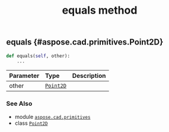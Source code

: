 ﻿---
title: equals method
second_title: Aspose.CAD for Python via .NET API References
description: 
type: docs
weight: 30
url: /python-net/aspose.cad.primitives/point2d/equals/
is_root: false
---

## equals {#aspose.cad.primitives.Point2D}





```python
def equals(self, other):
    ...
```


| Parameter | Type | Description |
| :- | :- | :- |
| other | [`Point2D`](/cad/python-net/aspose.cad.primitives/point2d) |  |



### See Also
* module [`aspose.cad.primitives`](../../)
* class [`Point2D`](/cad/python-net/aspose.cad.primitives/point2d)
